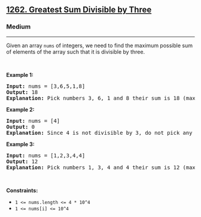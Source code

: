 <h2><a href="https://leetcode.com/problems/greatest-sum-divisible-by-three/">1262. Greatest Sum Divisible by Three</a></h2><h3>Medium</h3><hr><div style="user-select: auto;"><p style="user-select: auto;">Given an array&nbsp;<code style="user-select: auto;">nums</code>&nbsp;of integers, we need to find the maximum possible sum of elements of the array such that it is divisible by three.</p>

<ol style="user-select: auto;">
</ol>

<p style="user-select: auto;">&nbsp;</p>
<p style="user-select: auto;"><strong style="user-select: auto;">Example 1:</strong></p>

<pre style="user-select: auto;"><strong style="user-select: auto;">Input:</strong> nums = [3,6,5,1,8]
<strong style="user-select: auto;">Output:</strong> 18
<strong style="user-select: auto;">Explanation:</strong> Pick numbers 3, 6, 1 and 8 their sum is 18 (maximum sum divisible by 3).</pre>

<p style="user-select: auto;"><strong style="user-select: auto;">Example 2:</strong></p>

<pre style="user-select: auto;"><strong style="user-select: auto;">Input:</strong> nums = [4]
<strong style="user-select: auto;">Output:</strong> 0
<strong style="user-select: auto;">Explanation:</strong> Since 4 is not divisible by 3, do not pick any number.
</pre>

<p style="user-select: auto;"><strong style="user-select: auto;">Example 3:</strong></p>

<pre style="user-select: auto;"><strong style="user-select: auto;">Input:</strong> nums = [1,2,3,4,4]
<strong style="user-select: auto;">Output:</strong> 12
<strong style="user-select: auto;">Explanation:</strong> Pick numbers 1, 3, 4 and 4 their sum is 12 (maximum sum divisible by 3).
</pre>

<p style="user-select: auto;">&nbsp;</p>
<p style="user-select: auto;"><strong style="user-select: auto;">Constraints:</strong></p>

<ul style="user-select: auto;">
	<li style="user-select: auto;"><code style="user-select: auto;">1 &lt;= nums.length &lt;= 4 * 10^4</code></li>
	<li style="user-select: auto;"><code style="user-select: auto;">1 &lt;= nums[i] &lt;= 10^4</code></li>
</ul>
</div>